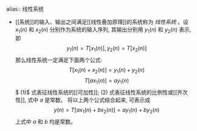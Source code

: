 alias:: 线性系统

- [[系统]]的输入、输出之间满足[[线性叠加原理]]的系统称为 *线性系统* 。设  $x_{1}(n)$  和  $x_{2}(n)$  分别作为系统的输入序列, 其输出分别用  $y_{1}(n)$  和  $y_{2}(n)$  表示, 即
  $$y_{1}(n)=T\left[x_{1}(n)\right], y_{2}(n)=T\left[x_{2}(n)\right]$$
  那么线性系统一定满足下面两个公式:
  $$T\left[x_{1}(n)+x_{2}(n)\right] =y_{1}(n)+y_{2}(n) \tag{1}$$
  $$T\left[a x_{1}(n)\right] =a y_{1}(n) \tag{2}$$$
  (1)$ 式表征线性系统的[[可加性]]; $(2)$ 式表征线性系统的比例性或[[齐次性]], 式中  $a$  是常数。
  将以上两个公式结合起来, 可表示成
  $$y(n)=T\left[a x_{1}(n)+b x_{2}(n)\right]=a y_{1}(n)+b y_{2}(n)\tag{3}$$
  上式中  $a$  和  $b$  均是常数。